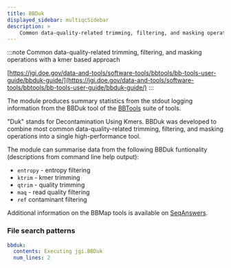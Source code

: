 ```yaml
---
title: BBDuk
displayed_sidebar: multiqcSidebar
description: >
    Common data-quality-related trimming, filtering, and masking operations with a kmer based approach
---
```


<!--
~~~~~ DO NOT EDIT ~~~~~
This file is autogenerated from the MultiQC module python docstring.
Do not edit the markdown, it will be overwritten.

File path for the source of this content: multiqc/modules/bbduk/bbduk.py
~~~~~~~~~~~~~~~~~~~~~~~
-->

:::note
Common data-quality-related trimming, filtering, and masking operations with a kmer based approach

[https://jgi.doe.gov/data-and-tools/software-tools/bbtools/bb-tools-user-guide/bbduk-guide/](https://jgi.doe.gov/data-and-tools/software-tools/bbtools/bb-tools-user-guide/bbduk-guide/)
:::

The module produces summary statistics from the stdout logging information from the BBDuk tool of the
[BBTools](http://jgi.doe.gov/data-and-tools/bbtools/bb-tools-user-guide/) suite of tools.

"Duk" stands for Decontamination Using Kmers. BBDuk was developed to combine
most common data-quality-related trimming, filtering, and masking operations
into a single high-performance tool.

The module can summarise data from the following BBDuk funtionality
(descriptions from command line help output):

- `entropy` - entropy filtering
- `ktrim` - kmer trimming
- `qtrim` - quality trimming
- `maq` - read quality filtering
- `ref` contaminant filtering

Additional information on the BBMap tools is available on
[SeqAnswers](http://seqanswers.com/forums/showthread.php?t=41057).

### File search patterns

```yaml
bbduk:
  contents: Executing jgi.BBDuk
  num_lines: 2
```
    